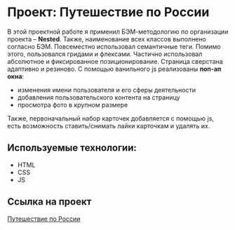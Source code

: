 # Проект: Путешествие по России

В этой проектной работе я применил БЭМ-методологию по организации проекта – **Nested**. Также, наименование всех классов выполнено согласно БЭМ. Повсеместно использовал семантичные теги. 
Помимо этого, пользовался гридами и флексами. Частично использовал абсолютное и фиксированное позиционирование.  Страница сверстана адаптивно и резиново.
С помощью ванильного js реализованы **поп-ап окна**:
* изменения имени пользователя и его сферы деятельности
* добавления пользовательского контента на страницу
* просмотра фото в крупном размере

Также, первоначальный набор карточек добавляется с помощью js, есть возможность ставить/снимать лайки карточкам и удалять их.

## Используемые технологии:
* HTML
* CSS
* JS

## Ссылка на проект
[Путешествие по России](https://hanneton.github.io/mesto/index.html)
